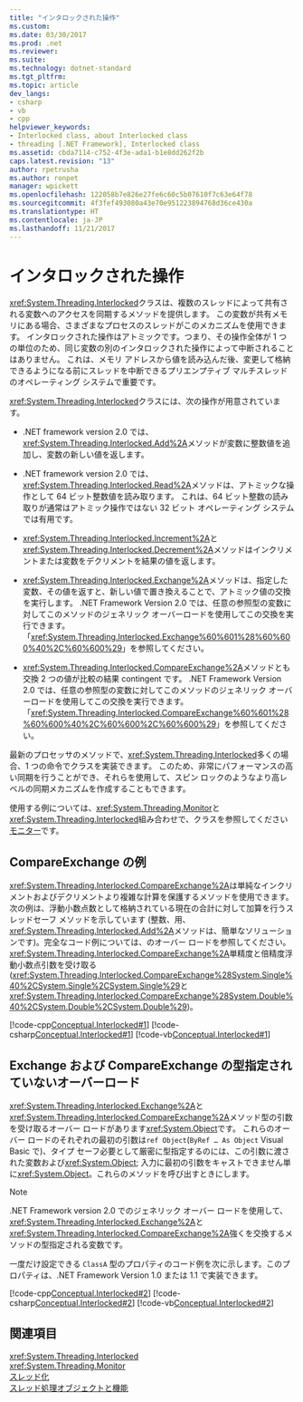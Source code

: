 ```yaml
---
title: "インタロックされた操作"
ms.custom: 
ms.date: 03/30/2017
ms.prod: .net
ms.reviewer: 
ms.suite: 
ms.technology: dotnet-standard
ms.tgt_pltfrm: 
ms.topic: article
dev_langs:
- csharp
- vb
- cpp
helpviewer_keywords:
- Interlocked class, about Interlocked class
- threading [.NET Framework], Interlocked class
ms.assetid: cbda7114-c752-4f3e-ada1-b1e8dd262f2b
caps.latest.revision: "13"
author: rpetrusha
ms.author: ronpet
manager: wpickett
ms.openlocfilehash: 122058b7e826e27fe6c60c5b07610f7c63e64f78
ms.sourcegitcommit: 4f3fef493080a43e70e951223894768d36ce430a
ms.translationtype: HT
ms.contentlocale: ja-JP
ms.lasthandoff: 11/21/2017
---
```

# <a name="interlocked-operations"></a>インタロックされた操作
<xref:System.Threading.Interlocked>クラスは、複数のスレッドによって共有される変数へのアクセスを同期するメソッドを提供します。 この変数が共有メモリにある場合、さまざまなプロセスのスレッドがこのメカニズムを使用できます。 インタロックされた操作はアトミックです。つまり、その操作全体が 1 つの単位のため、同じ変数の別のインタロックされた操作によって中断されることはありません。 これは、メモリ アドレスから値を読み込んだ後、変更して格納できるようになる前にスレッドを中断できるプリエンプティブ マルチスレッドのオペレーティング システムで重要です。  
  
 <xref:System.Threading.Interlocked>クラスには、次の操作が用意されています。  
  
-   .NET framework version 2.0 では、<xref:System.Threading.Interlocked.Add%2A>メソッドが変数に整数値を追加し、変数の新しい値を返します。  
  
-   .NET framework version 2.0 では、<xref:System.Threading.Interlocked.Read%2A>メソッドは、アトミックな操作として 64 ビット整数値を読み取ります。 これは、64 ビット整数の読み取りが通常はアトミック操作ではない 32 ビット オペレーティング システムでは有用です。  
  
-   <xref:System.Threading.Interlocked.Increment%2A>と<xref:System.Threading.Interlocked.Decrement%2A>メソッドはインクリメントまたは変数をデクリメントを結果の値を返します。  
  
-   <xref:System.Threading.Interlocked.Exchange%2A>メソッドは、指定した変数、その値を返すと、新しい値で置き換えることで、アトミック値の交換を実行します。 .NET Framework Version 2.0 では、任意の参照型の変数に対してこのメソッドのジェネリック オーバーロードを使用してこの交換を実行できます。 「<xref:System.Threading.Interlocked.Exchange%60%601%28%60%600%40%2C%60%600%29>」を参照してください。  
  
-   <xref:System.Threading.Interlocked.CompareExchange%2A>メソッドとも交換 2 つの値が比較の結果 contingent です。 .NET Framework Version 2.0 では、任意の参照型の変数に対してこのメソッドのジェネリック オーバーロードを使用してこの交換を実行できます。 「<xref:System.Threading.Interlocked.CompareExchange%60%601%28%60%600%40%2C%60%600%2C%60%600%29>」を参照してください。  
  
 最新のプロセッサのメソッドで、<xref:System.Threading.Interlocked>多くの場合、1 つの命令でクラスを実装できます。 このため、非常にパフォーマンスの高い同期を行うことができ、それらを使用して、スピン ロックのようなより高レベルの同期メカニズムを作成することもできます。  
  
 使用する例については、<xref:System.Threading.Monitor>と<xref:System.Threading.Interlocked>組み合わせで、クラスを参照してください[モニター](http://msdn.microsoft.com/library/33fe4aef-b44b-42fd-9e72-c908e39e75db)です。  
  
## <a name="compareexchange-example"></a>CompareExchange の例  
 <xref:System.Threading.Interlocked.CompareExchange%2A>は単純なインクリメントおよびデクリメントより複雑な計算を保護するメソッドを使用できます。 次の例は、浮動小数点数として格納されている現在の合計に対して加算を行うスレッドセーフ メソッドを示しています  (整数、用、<xref:System.Threading.Interlocked.Add%2A>メソッドは、簡単なソリューションです)。完全なコード例については、のオーバー ロードを参照してください。<xref:System.Threading.Interlocked.CompareExchange%2A>単精度と倍精度浮動小数点引数を受け取る (<xref:System.Threading.Interlocked.CompareExchange%28System.Single%40%2CSystem.Single%2CSystem.Single%29>と<xref:System.Threading.Interlocked.CompareExchange%28System.Double%40%2CSystem.Double%2CSystem.Double%29>)。  
  
 [!code-cpp[Conceptual.Interlocked#1](../../../samples/snippets/cpp/VS_Snippets_CLR/conceptual.interlocked/cpp/source1.cpp#1)]
 [!code-csharp[Conceptual.Interlocked#1](../../../samples/snippets/csharp/VS_Snippets_CLR/conceptual.interlocked/cs/source1.cs#1)]
 [!code-vb[Conceptual.Interlocked#1](../../../samples/snippets/visualbasic/VS_Snippets_CLR/conceptual.interlocked/vb/source1.vb#1)]  
  
## <a name="untyped-overloads-of-exchange-and-compareexchange"></a>Exchange および CompareExchange の型指定されていないオーバーロード  
 <xref:System.Threading.Interlocked.Exchange%2A>と<xref:System.Threading.Interlocked.CompareExchange%2A>メソッド型の引数を受け取るオーバー ロードがあります<xref:System.Object>です。 これらのオーバー ロードのそれぞれの最初の引数は`ref Object`(`ByRef … As Object` Visual Basic で)、タイプ セーフ必要として厳密に型指定するのには、この引数に渡された変数および<xref:System.Object>; 入力に最初の引数をキャストできません単に<xref:System.Object>。これらのメソッドを呼び出すときにします。  
  
> [!NOTE]
>  .NET Framework version 2.0 でのジェネリック オーバー ロードを使用して、<xref:System.Threading.Interlocked.Exchange%2A>と<xref:System.Threading.Interlocked.CompareExchange%2A>強くを交換するメソッドの型指定される変数です。  
  
 一度だけ設定できる `ClassA` 型のプロパティのコード例を次に示します。このプロパティは、.NET Framework Version 1.0 または 1.1 で実装できます。  
  
 [!code-cpp[Conceptual.Interlocked#2](../../../samples/snippets/cpp/VS_Snippets_CLR/conceptual.interlocked/cpp/source2.cpp#2)]
 [!code-csharp[Conceptual.Interlocked#2](../../../samples/snippets/csharp/VS_Snippets_CLR/conceptual.interlocked/cs/source2.cs#2)]
 [!code-vb[Conceptual.Interlocked#2](../../../samples/snippets/visualbasic/VS_Snippets_CLR/conceptual.interlocked/vb/source2.vb#2)]  
  
## <a name="see-also"></a>関連項目  
 <xref:System.Threading.Interlocked>  
 <xref:System.Threading.Monitor>  
 [スレッド化](../../../docs/standard/threading/index.md)  
 [スレッド処理オブジェクトと機能](../../../docs/standard/threading/threading-objects-and-features.md)
